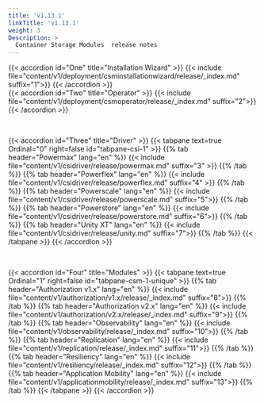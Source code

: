 ```yaml
---
title: 'v1.13.1'
linkTitle: 'v1.13.1'
weight: 3
Description: >
  Container Storage Modules  release notes
---
```


<style>
h2{
  font-weight:600;
}
h3{
  font-weight:500;
}
.mycontent{
margin-bottom:20px;
}
</style>

{{< accordion id="One" title="Installation Wizard" >}}
{{< include  file="content/v1/deployment/csminstallationwizard/release/_index.md" suffix="1">}}
{{< /accordion >}} <br> {{< accordion id="Two" title="Operator" >}}
{{< include file="content/v1/deployment/csmoperator/release/_index.md" suffix="2">}}
{{< /accordion >}}

</br>

{{< accordion id="Three" title="Driver" >}}
{{< tabpane text=true Ordinal="0" right=false id="tabpane-csi-1" >}}
{{% tab header="Powermax" lang="en" %}}
{{< include file="content/v1/csidriver/release/powermax.md" suffix="3" >}}
{{% /tab %}} {{% tab header="Powerflex" lang="en" %}}
{{< include file="content/v1/csidriver/release/powerflex.md" suffix="4" >}}
{{% /tab %}} {{% tab header="Powerscale" lang="en" %}}
{{< include file="content/v1/csidriver/release/powerscale.md" suffix="5">}}
{{% /tab %}}
 {{% tab header="Powerstore" lang="en" %}} {{< include file="content/v1/csidriver/release/powerstore.md" suffix="6">}}
{{% /tab %}} {{% tab header="Unity XT" lang="en" %}} {{< include file="content/v1/csidriver/release/unity.md" suffix="7">}}
{{% /tab %}} {{< /tabpane >}} {{< /accordion >}}

<br>

{{< accordion id="Four" title="Modules" >}}
{{< tabpane text=true Ordinal="1" right=false id="tabpane-csm-1-unique" >}}
{{% tab header="Authorization v1.x" lang="en" %}}
{{< include file="content/v1/authorization/v1.x/release/_index.md" suffix="8">}}
{{% /tab %}} {{% tab header="Authorization v2.x" lang="en" %}}
{{< include file="content/v1/authorization/v2.x/release/_index.md" suffix="9">}}
{{% /tab %}} {{% tab header="Observability" lang="en" %}}
{{< include file="content/v1/observability/release/_index.md" suffix="10">}}
{{% /tab %}} {{% tab header="Replication" lang="en" %}}
{{< include file="content/v1/replication/release/_index.md" suffix="11">}}
{{% /tab %}}
 {{% tab header="Resiliency" lang="en" %}} {{< include file="content/v1/resiliency/release/_index.md" suffix="12">}}
{{% /tab %}} {{% tab header="Application Mobility" lang="en" %}} {{< include file="content/v1/applicationmobility/release/_index.md" suffix="13">}}
{{% /tab %}} {{< /tabpane >}}
{{< /accordion >}}
